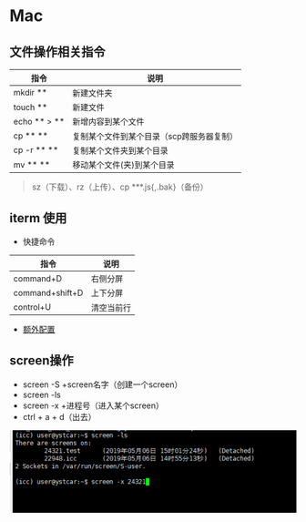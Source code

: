 # Mac

## 文件操作相关指令

| 指令 | 说明 |
| --- | --- |
| mkdir ** | 新建文件夹 |
| touch ** | 新建文件 |
| echo ** > ** | 新增内容到某个文件 |
| cp ** ** | 复制某个文件到某个目录（scp跨服务器复制） |
| cp -r ** ** | 复制某个文件夹到某个目录 |
| mv ** ** | 移动某个文件(夹)到某个目录 |
> sz（下载）、rz（上传）、cp ***.js{,.bak}（备份）

## iterm 使用
* 快捷命令

| 指令 | 说明 |
| --- | --- |
| command+D | 右侧分屏 |
| command+shift+D | 上下分屏 |
| control+U | 清空当前行 |

* [额外配置](https://www.cnblogs.com/diyxiaoshitou/p/9017413.html)

## screen操作
* screen -S +screen名字（创建一个screen）
* screen -ls
* screen -x +进程号（进入某个screen）
* ctrl + a + d（出去）

![screen](./imgs/screen.png)